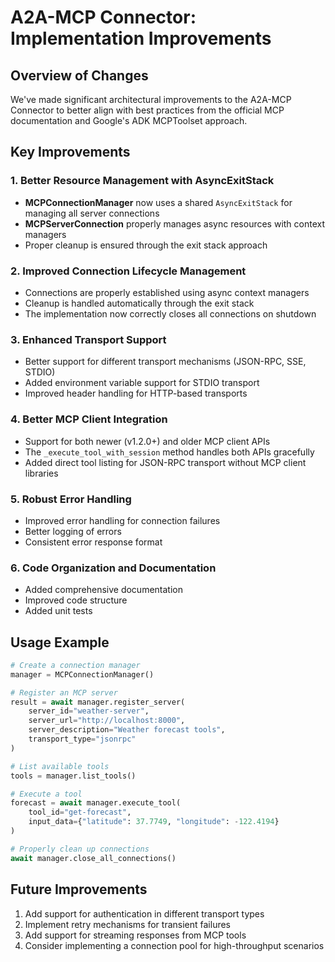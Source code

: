 # A2A-MCP Connector: Implementation Improvements

## Overview of Changes

We've made significant architectural improvements to the A2A-MCP Connector to better align with best practices from the official MCP documentation and Google's ADK MCPToolset approach.

## Key Improvements

### 1. Better Resource Management with AsyncExitStack

- **MCPConnectionManager** now uses a shared `AsyncExitStack` for managing all server connections
- **MCPServerConnection** properly manages async resources with context managers
- Proper cleanup is ensured through the exit stack approach

### 2. Improved Connection Lifecycle Management

- Connections are properly established using async context managers
- Cleanup is handled automatically through the exit stack
- The implementation now correctly closes all connections on shutdown

### 3. Enhanced Transport Support

- Better support for different transport mechanisms (JSON-RPC, SSE, STDIO)
- Added environment variable support for STDIO transport
- Improved header handling for HTTP-based transports

### 4. Better MCP Client Integration

- Support for both newer (v1.2.0+) and older MCP client APIs
- The `_execute_tool_with_session` method handles both APIs gracefully
- Added direct tool listing for JSON-RPC transport without MCP client libraries

### 5. Robust Error Handling

- Improved error handling for connection failures
- Better logging of errors
- Consistent error response format

### 6. Code Organization and Documentation

- Added comprehensive documentation
- Improved code structure
- Added unit tests

## Usage Example

```python
# Create a connection manager
manager = MCPConnectionManager()

# Register an MCP server
result = await manager.register_server(
    server_id="weather-server",
    server_url="http://localhost:8000",
    server_description="Weather forecast tools",
    transport_type="jsonrpc"
)

# List available tools
tools = manager.list_tools()

# Execute a tool
forecast = await manager.execute_tool(
    tool_id="get-forecast",
    input_data={"latitude": 37.7749, "longitude": -122.4194}
)

# Properly clean up connections
await manager.close_all_connections()
```

## Future Improvements

1. Add support for authentication in different transport types
2. Implement retry mechanisms for transient failures
3. Add support for streaming responses from MCP tools
4. Consider implementing a connection pool for high-throughput scenarios
